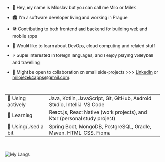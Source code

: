 - 👋 Hey, my name is Miloslav but you can call me Milo or Milek

- 🏙️ I'm a software developer living and working in Prague

- 🛠️ Contributing to both frontend and backend for building web and mobile apps

- 💭 Would like to learn about DevOps, cloud computing and related stuff

- ⚡ Super interested in foreign languages, and I enjoy playing volleyball and travelling
  
- 🤝 Might be open to collaboration on small side-projects >>> [LinkedIn](https://linkedin.com/in/miloslav-jezek/) or milojezek4apps@gmail.com.

<br>

|     |     |
| --- | --- |
| 💪 Using actively   | Java, Kotlin, JavaScript, Git, GitHub, Android Studio, IntelliJ, VS Code  | 
| 🌱 Learning         | React.js, React Native (work projects), and Ktor (personal study project) | 
| 🤏 Using/Used a bit | Spring Boot, MongoDB, PostgreSQL, Gradle, Maven, HTML, CSS, Figma         |

<br>

![My Langs](https://github-readme-stats.vercel.app/api/top-langs/?username=milojezek&theme=tokyonight)


 

<!---
milojezek/milojezek is a ✨ special ✨ repository because its `README.md` (this file) appears on your GitHub profile.
You can click the Preview link to take a look at your changes.
--->

